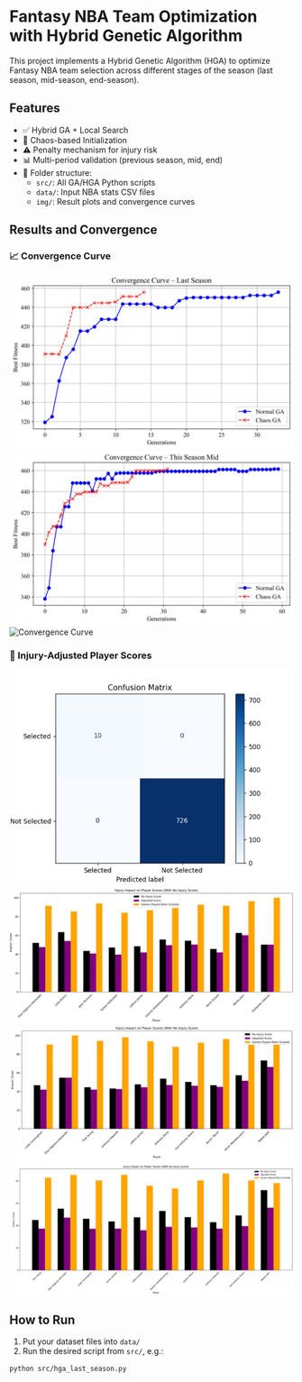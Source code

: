 # Fantasy NBA Team Optimization with Hybrid Genetic Algorithm

This project implements a Hybrid Genetic Algorithm (HGA) to optimize Fantasy NBA team selection across different stages of the season (last season, mid-season, end-season).

## Features
- ✅ Hybrid GA + Local Search
- 🔁 Chaos-based Initialization
- ⚠️ Penalty mechanism for injury risk
- 📊 Multi-period validation (previous season, mid, end)
- 📁 Folder structure:
  - `src/`: All GA/HGA Python scripts
  - `data/`: Input NBA stats CSV files
  - `img/`: Result plots and convergence curves



## Results and Convergence

### 📈 Convergence Curve
![Convergence Curve](img/convergence_last_season.jpg)
![Convergence Curve](img/convergence_this_season_mid.jpg)
![Convergence Curve](img/convergence_this_season_final.jpg)
### 🏀 Injury-Adjusted Player Scores
![Injury Adjustment](img/pic1.png)
![Injury Adjustment](img/pic2.png)
![Injury Adjustment](img/pic3.png)
![Injury Adjustment](img/pic4.png)
## How to Run
1. Put your dataset files into `data/`
2. Run the desired script from `src/`, e.g.:
```bash
python src/hga_last_season.py

